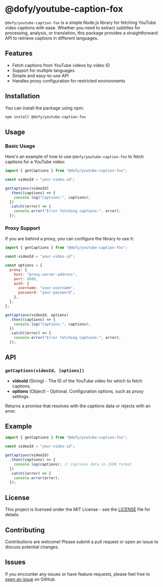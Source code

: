 # @dofy/youtube-caption-fox

`@dofy/youtube-caption-fox` is a simple Node.js library for fetching YouTube video captions with ease. Whether you need to extract subtitles for processing, analysis, or translation, this package provides a straightforward API to retrieve captions in different languages.

## Features

- Fetch captions from YouTube videos by video ID
- Support for multiple languages
- Simple and easy-to-use API
- Handles proxy configuration for restricted environments

## Installation

You can install the package using npm:

```bash
npm install @dofy/youtube-caption-fox
```

## Usage

### Basic Usage

Here's an example of how to use `@dofy/youtube-caption-fox` to fetch captions for a YouTube video:

```javascript
import { getCaptions } from "@dofy/youtube-caption-fox";

const videoId = "your-video-id";

getCaptions(videoId)
  .then((captions) => {
    console.log("Captions:", captions);
  })
  .catch((error) => {
    console.error("Error fetching captions:", error);
  });
```

### Proxy Support

If you are behind a proxy, you can configure the library to use it:

```javascript
import { getCaptions } from "@dofy/youtube-caption-fox";

const videoId = "your-video-id";

const options = {
  proxy: {
    host: "proxy-server-address",
    port: 8080,
    auth: {
      username: "your-username",
      password: "your-password",
    },
  },
};

getCaptions(videoId, options)
  .then((captions) => {
    console.log("Captions:", captions);
  })
  .catch((error) => {
    console.error("Error fetching captions:", error);
  });
```

## API

### `getCaptions(videoId, [options])`

- **videoId** (String) - The ID of the YouTube video for which to fetch captions.
- **options** (Object) - Optional. Configuration options, such as proxy settings.

Returns a promise that resolves with the captions data or rejects with an error.

## Example

```javascript
import { getCaptions } from "@dofy/youtube-caption-fox";

const videoId = "your-video-id";

getCaptions(videoId)
  .then((captions) => {
    console.log(captions); // Captions data in JSON format
  })
  .catch((error) => {
    console.error(error);
  });
```

## License

This project is licensed under the MIT License - see the [LICENSE](LICENSE) file for details.

## Contributing

Contributions are welcome! Please submit a pull request or open an issue to discuss potential changes.

## Issues

If you encounter any issues or have feature requests, please feel free to [open an issue](https://github.com/dofy/youtube-caption-fox/issues) on GitHub.
